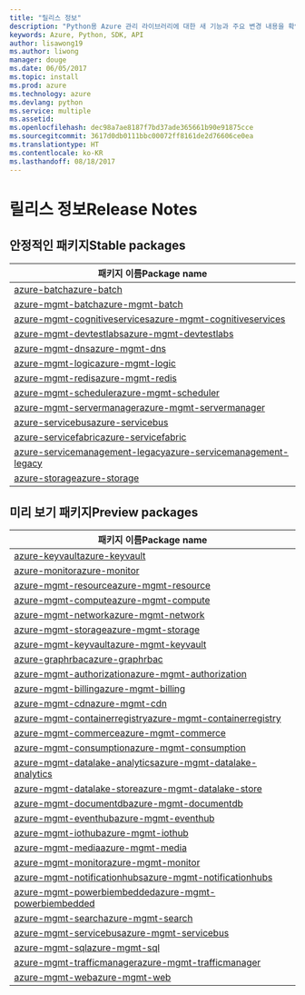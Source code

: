 ```yaml
---
title: "릴리스 정보"
description: "Python용 Azure 관리 라이브러리에 대한 새 기능과 주요 변경 내용을 확인합니다."
keywords: Azure, Python, SDK, API
author: lisawong19
ms.author: liwong
manager: douge
ms.date: 06/05/2017
ms.topic: install
ms.prod: azure
ms.technology: azure
ms.devlang: python
ms.service: multiple
ms.assetid: 
ms.openlocfilehash: dec98a7ae8187f7bd37ade365661b90e91875cce
ms.sourcegitcommit: 3617d0db0111bbc00072ff8161de2d76606ce0ea
ms.translationtype: HT
ms.contentlocale: ko-KR
ms.lasthandoff: 08/18/2017
---
```

# <a name="release-notes"></a><span data-ttu-id="e552e-104">릴리스 정보</span><span class="sxs-lookup"><span data-stu-id="e552e-104">Release Notes</span></span>

## <a name="stable-packages"></a><span data-ttu-id="e552e-105">안정적인 패키지</span><span class="sxs-lookup"><span data-stu-id="e552e-105">Stable packages</span></span>
| <span data-ttu-id="e552e-106">패키지 이름</span><span class="sxs-lookup"><span data-stu-id="e552e-106">Package name</span></span> |
|--------------|
|[<span data-ttu-id="e552e-107">azure-batch</span><span class="sxs-lookup"><span data-stu-id="e552e-107">azure-batch</span></span>](https://pypi.org/project/azure-batch/#history)  |   
|[<span data-ttu-id="e552e-108">azure-mgmt-batch</span><span class="sxs-lookup"><span data-stu-id="e552e-108">azure-mgmt-batch</span></span>](https://pypi.org/project/azure-mgmt-batch/#history)|
|[<span data-ttu-id="e552e-109">azure-mgmt-cognitiveservices</span><span class="sxs-lookup"><span data-stu-id="e552e-109">azure-mgmt-cognitiveservices</span></span>](https://pypi.org/project/azure-mgmt-cognitiveservices/#history)|    
|[<span data-ttu-id="e552e-110">azure-mgmt-devtestlabs</span><span class="sxs-lookup"><span data-stu-id="e552e-110">azure-mgmt-devtestlabs</span></span>](https://pypi.org/project/azure-mgmt-devtestlabs/#history)|    
|[<span data-ttu-id="e552e-111">azure-mgmt-dns</span><span class="sxs-lookup"><span data-stu-id="e552e-111">azure-mgmt-dns</span></span>](https://pypi.org/project/azure-mgmt-dns/#history) |
|[<span data-ttu-id="e552e-112">azure-mgmt-logic</span><span class="sxs-lookup"><span data-stu-id="e552e-112">azure-mgmt-logic</span></span>](https://pypi.org/project/azure-mgmt-logic/#history)|
|[<span data-ttu-id="e552e-113">azure-mgmt-redis</span><span class="sxs-lookup"><span data-stu-id="e552e-113">azure-mgmt-redis</span></span>](https://pypi.org/project/azure-mgmt-redis/#history)|
|[<span data-ttu-id="e552e-114">azure-mgmt-scheduler</span><span class="sxs-lookup"><span data-stu-id="e552e-114">azure-mgmt-scheduler</span></span>](https://pypi.org/project/azure-mgmt-scheduler/#history)|    
|[<span data-ttu-id="e552e-115">azure-mgmt-servermanager</span><span class="sxs-lookup"><span data-stu-id="e552e-115">azure-mgmt-servermanager</span></span>](https://pypi.org/project/azure-mgmt-servermanager/#history)|    
|[<span data-ttu-id="e552e-116">azure-servicebus</span><span class="sxs-lookup"><span data-stu-id="e552e-116">azure-servicebus</span></span>](https://pypi.org/project/azure-mgmt-servicebus/#history)|   
|[<span data-ttu-id="e552e-117">azure-servicefabric</span><span class="sxs-lookup"><span data-stu-id="e552e-117">azure-servicefabric</span></span>](https://pypi.org/project/azure-servicefabric/#history)|  
|[<span data-ttu-id="e552e-118">azure-servicemanagement-legacy</span><span class="sxs-lookup"><span data-stu-id="e552e-118">azure-servicemanagement-legacy</span></span>](https://pypi.org/project/azure-servicemanagement-legacy/#history)|    
|[<span data-ttu-id="e552e-119">azure-storage</span><span class="sxs-lookup"><span data-stu-id="e552e-119">azure-storage</span></span>](https://pypi.org/project/azure-storage/#history)|  

## <a name="preview-packages"></a><span data-ttu-id="e552e-120">미리 보기 패키지</span><span class="sxs-lookup"><span data-stu-id="e552e-120">Preview packages</span></span>
| <span data-ttu-id="e552e-121">패키지 이름</span><span class="sxs-lookup"><span data-stu-id="e552e-121">Package name</span></span> | 
|--------------|
|[<span data-ttu-id="e552e-122">azure-keyvault</span><span class="sxs-lookup"><span data-stu-id="e552e-122">azure-keyvault</span></span>](https://pypi.org/project/azure-keyvault/#history)|    
|[<span data-ttu-id="e552e-123">azure-monitor</span><span class="sxs-lookup"><span data-stu-id="e552e-123">azure-monitor</span></span>](https://pypi.org/project/azure-monitor/#history)|  
|[<span data-ttu-id="e552e-124">azure-mgmt-resource</span><span class="sxs-lookup"><span data-stu-id="e552e-124">azure-mgmt-resource</span></span>](https://pypi.org/project/azure-mgmt-resource/#history)|  
|[<span data-ttu-id="e552e-125">azure-mgmt-compute</span><span class="sxs-lookup"><span data-stu-id="e552e-125">azure-mgmt-compute</span></span>](https://pypi.org/project/azure-mgmt-compute/#history)|    
|[<span data-ttu-id="e552e-126">azure-mgmt-network</span><span class="sxs-lookup"><span data-stu-id="e552e-126">azure-mgmt-network</span></span>](https://pypi.org/project/azure-mgmt-network/#history)|    
|[<span data-ttu-id="e552e-127">azure-mgmt-storage</span><span class="sxs-lookup"><span data-stu-id="e552e-127">azure-mgmt-storage</span></span>](https://pypi.org/project/azure-mgmt-storage/#history)|    
|[<span data-ttu-id="e552e-128">azure-mgmt-keyvault</span><span class="sxs-lookup"><span data-stu-id="e552e-128">azure-mgmt-keyvault</span></span>](https://pypi.org/project/azure-mgmt-keyvault/#history)|  
|[<span data-ttu-id="e552e-129">azure-graphrbac</span><span class="sxs-lookup"><span data-stu-id="e552e-129">azure-graphrbac</span></span>](https://pypi.org/project/azure-graphrbac/#history)|  
|[<span data-ttu-id="e552e-130">azure-mgmt-authorization</span><span class="sxs-lookup"><span data-stu-id="e552e-130">azure-mgmt-authorization</span></span>](https://pypi.org/project/azure-mgmt-authorization/#history)|    
|[<span data-ttu-id="e552e-131">azure-mgmt-billing</span><span class="sxs-lookup"><span data-stu-id="e552e-131">azure-mgmt-billing</span></span>](https://pypi.org/project/azure-mgmt-billing/#history)|    
|[<span data-ttu-id="e552e-132">azure-mgmt-cdn</span><span class="sxs-lookup"><span data-stu-id="e552e-132">azure-mgmt-cdn</span></span>](https://pypi.org/project/azure-mgmt-cdn/#history)|    
|[<span data-ttu-id="e552e-133">azure-mgmt-containerregistry</span><span class="sxs-lookup"><span data-stu-id="e552e-133">azure-mgmt-containerregistry</span></span>](https://pypi.org/project/azure-mgmt-containerregistry/#history)|    
|[<span data-ttu-id="e552e-134">azure-mgmt-commerce</span><span class="sxs-lookup"><span data-stu-id="e552e-134">azure-mgmt-commerce</span></span>](https://pypi.org/project/azure-mgmt-commerce/#history)|  
|[<span data-ttu-id="e552e-135">azure-mgmt-consumption</span><span class="sxs-lookup"><span data-stu-id="e552e-135">azure-mgmt-consumption</span></span>](https://pypi.org/project/azure-mgmt-consumption/#history)|    
|[<span data-ttu-id="e552e-136">azure-mgmt-datalake-analytics</span><span class="sxs-lookup"><span data-stu-id="e552e-136">azure-mgmt-datalake-analytics</span></span>](https://pypi.org/project/azure-mgmt-datalake-analytics/#history)|  
|[<span data-ttu-id="e552e-137">azure-mgmt-datalake-store</span><span class="sxs-lookup"><span data-stu-id="e552e-137">azure-mgmt-datalake-store</span></span>](https://pypi.org/project/azure-mgmt-datalake-store/#history)|  
|[<span data-ttu-id="e552e-138">azure-mgmt-documentdb</span><span class="sxs-lookup"><span data-stu-id="e552e-138">azure-mgmt-documentdb</span></span>](https://pypi.org/project/azure-mgmt-documentdb/#history)|  
|[<span data-ttu-id="e552e-139">azure-mgmt-eventhub</span><span class="sxs-lookup"><span data-stu-id="e552e-139">azure-mgmt-eventhub</span></span>](https://pypi.org/project/azure-mgmt-eventhub/#history)|  
|[<span data-ttu-id="e552e-140">azure-mgmt-iothub</span><span class="sxs-lookup"><span data-stu-id="e552e-140">azure-mgmt-iothub</span></span>](https://pypi.org/project/azure-mgmt-iothub/#history)|
|[<span data-ttu-id="e552e-141">azure-mgmt-media</span><span class="sxs-lookup"><span data-stu-id="e552e-141">azure-mgmt-media</span></span>](https://pypi.org/project/azure-mgmt-media/#history)|
|[<span data-ttu-id="e552e-142">azure-mgmt-monitor</span><span class="sxs-lookup"><span data-stu-id="e552e-142">azure-mgmt-monitor</span></span>](https://pypi.org/project/azure-mgmt-monitor/#history)|    
|[<span data-ttu-id="e552e-143">azure-mgmt-notificationhubs</span><span class="sxs-lookup"><span data-stu-id="e552e-143">azure-mgmt-notificationhubs</span></span>](https://pypi.org/project/azure-mgmt-notificationhubs/#history)|  
|[<span data-ttu-id="e552e-144">azure-mgmt-powerbiembedded</span><span class="sxs-lookup"><span data-stu-id="e552e-144">azure-mgmt-powerbiembedded</span></span>](https://pypi.org/project/azure-mgmt-powerbiembedded/#history)|    
|[<span data-ttu-id="e552e-145">azure-mgmt-search</span><span class="sxs-lookup"><span data-stu-id="e552e-145">azure-mgmt-search</span></span>](https://pypi.org/project/azure-mgmt-search/#history)|
|[<span data-ttu-id="e552e-146">azure-mgmt-servicebus</span><span class="sxs-lookup"><span data-stu-id="e552e-146">azure-mgmt-servicebus</span></span>](https://pypi.org/project/azure-mgmt-servicebus/#history)|  
|[<span data-ttu-id="e552e-147">azure-mgmt-sql</span><span class="sxs-lookup"><span data-stu-id="e552e-147">azure-mgmt-sql</span></span>](https://pypi.org/project/azure-mgmt-sql/#history)|    
|[<span data-ttu-id="e552e-148">azure-mgmt-trafficmanager</span><span class="sxs-lookup"><span data-stu-id="e552e-148">azure-mgmt-trafficmanager</span></span>](https://pypi.org/project/azure-mgmt-trafficmanager/#history)|  
|[<span data-ttu-id="e552e-149">azure-mgmt-web</span><span class="sxs-lookup"><span data-stu-id="e552e-149">azure-mgmt-web</span></span>](https://pypi.org/project/azure-mgmt-web/#history)|